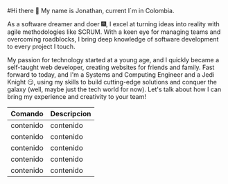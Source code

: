 #Hi there :wave: My name is Jonathan, current I´m in Colombia.

As a software dreamer and doer :fireworks:, I excel at turning ideas into reality with agile methodologies like SCRUM. With a keen eye for managing teams and overcoming roadblocks, I bring deep knowledge of software development to every project I touch. 

My passion for technology started at a young age, and I quickly became a self-taught web developer, creating websites for friends and family. Fast forward to today, and I'm a Systems and Computing Engineer and a Jedi Knight :smirk:, using my skills to build cutting-edge solutions and conquer the galaxy (well, maybe just the tech world for now). Let's talk about how I can bring my experience and creativity to your team!

| Comando | Descripcion |
| ------- | ----------- |
| contenido | contenido |
| contenido | contenido |
| contenido | contenido |
| contenido | contenido |
| contenido | contenido |


